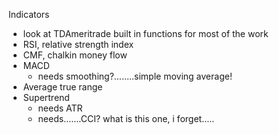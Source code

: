 Indicators
- look at TDAmeritrade built in functions for most of the work
- RSI, relative strength index
- CMF, chalkin money flow
- MACD
	- needs smoothing?........simple moving average!
- Average true range
- Supertrend
	- needs ATR
	- needs.......CCI?  what is this one, i forget.....